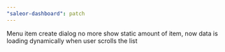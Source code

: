 ```yaml
---
"saleor-dashboard": patch
---
```


Menu item create dialog no more show static amount of item, now data is loading dynamically when user scrolls the list
